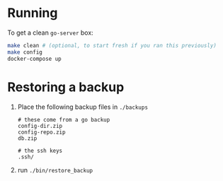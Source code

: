 # Running

To get a clean `go-server` box:

```bash
make clean # (optional, to start fresh if you ran this previously)
make config
docker-compose up
```

# Restoring a backup

1. Place the following backup files in `./backups`
   ```
   # these come from a go backup
   config-dir.zip
   config-repo.zip
   db.zip

   # the ssh keys
   .ssh/
   ```
2. run `./bin/restore_backup`

